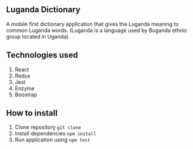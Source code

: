 ## Luganda Dictionary

A mobile first dictionary application that gives the Luganda meaning to common Luganda words. (Luganda is a language used by Buganda ethnic group located in Uganda). 

## Technologies used 
1. React
2. Redux
3. Jest
4. Enzyme
5. Boostrap


## How to install
1. Clone repository
```git clone```
2. Install dependencies
```npm install```
3. Run application using 
```npm test```